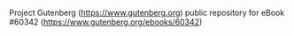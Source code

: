 Project Gutenberg (https://www.gutenberg.org) public repository for eBook #60342 (https://www.gutenberg.org/ebooks/60342)
